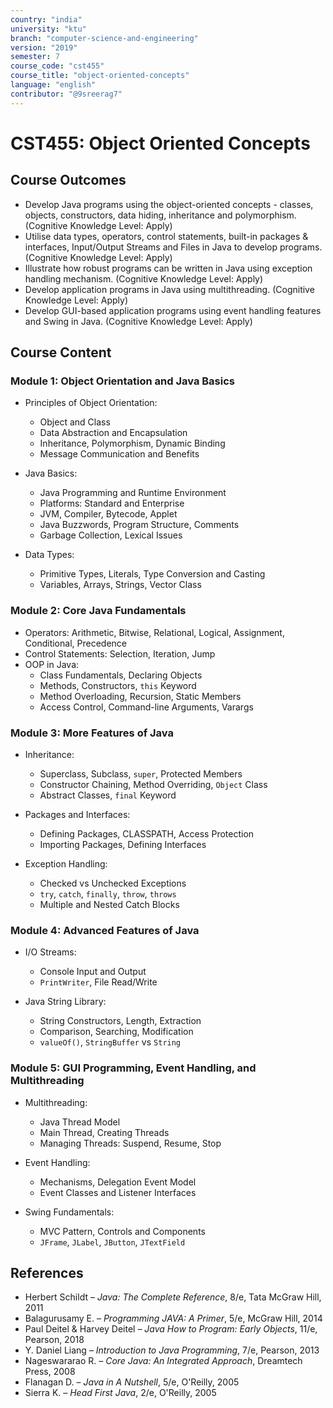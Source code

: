 ```yaml
---
country: "india"
university: "ktu"
branch: "computer-science-and-engineering"
version: "2019"
semester: 7
course_code: "cst455"
course_title: "object-oriented-concepts"
language: "english"
contributor: "@9sreerag7"
---
```


# CST455: Object Oriented Concepts

## Course Outcomes

* Develop Java programs using the object-oriented concepts - classes, objects, constructors, data hiding, inheritance and polymorphism. (Cognitive Knowledge Level: Apply)  
* Utilise data types, operators, control statements, built-in packages & interfaces, Input/Output Streams and Files in Java to develop programs. (Cognitive Knowledge Level: Apply)  
* Illustrate how robust programs can be written in Java using exception handling mechanism. (Cognitive Knowledge Level: Apply)  
* Develop application programs in Java using multithreading. (Cognitive Knowledge Level: Apply)  
* Develop GUI-based application programs using event handling features and Swing in Java. (Cognitive Knowledge Level: Apply)  

## Course Content

### Module 1: Object Orientation and Java Basics

* Principles of Object Orientation:  
  - Object and Class  
  - Data Abstraction and Encapsulation  
  - Inheritance, Polymorphism, Dynamic Binding  
  - Message Communication and Benefits  

* Java Basics:  
  - Java Programming and Runtime Environment  
  - Platforms: Standard and Enterprise  
  - JVM, Compiler, Bytecode, Applet  
  - Java Buzzwords, Program Structure, Comments  
  - Garbage Collection, Lexical Issues  

* Data Types:  
  - Primitive Types, Literals, Type Conversion and Casting  
  - Variables, Arrays, Strings, Vector Class  

### Module 2: Core Java Fundamentals

* Operators: Arithmetic, Bitwise, Relational, Logical, Assignment, Conditional, Precedence  
* Control Statements: Selection, Iteration, Jump  
* OOP in Java:  
  - Class Fundamentals, Declaring Objects  
  - Methods, Constructors, `this` Keyword  
  - Method Overloading, Recursion, Static Members  
  - Access Control, Command-line Arguments, Varargs  

### Module 3: More Features of Java

* Inheritance:  
  - Superclass, Subclass, `super`, Protected Members  
  - Constructor Chaining, Method Overriding, `Object` Class  
  - Abstract Classes, `final` Keyword  

* Packages and Interfaces:  
  - Defining Packages, CLASSPATH, Access Protection  
  - Importing Packages, Defining Interfaces  

* Exception Handling:  
  - Checked vs Unchecked Exceptions  
  - `try`, `catch`, `finally`, `throw`, `throws`  
  - Multiple and Nested Catch Blocks  

### Module 4: Advanced Features of Java

* I/O Streams:  
  - Console Input and Output  
  - `PrintWriter`, File Read/Write  

* Java String Library:  
  - String Constructors, Length, Extraction  
  - Comparison, Searching, Modification  
  - `valueOf()`, `StringBuffer` vs `String`  

### Module 5: GUI Programming, Event Handling, and Multithreading

* Multithreading:  
  - Java Thread Model  
  - Main Thread, Creating Threads  
  - Managing Threads: Suspend, Resume, Stop  

* Event Handling:  
  - Mechanisms, Delegation Event Model  
  - Event Classes and Listener Interfaces  

* Swing Fundamentals:  
  - MVC Pattern, Controls and Components  
  - `JFrame`, `JLabel`, `JButton`, `JTextField`  

## References

* Herbert Schildt – *Java: The Complete Reference*, 8/e, Tata McGraw Hill, 2011  
* Balagurusamy E. – *Programming JAVA: A Primer*, 5/e, McGraw Hill, 2014  
* Paul Deitel & Harvey Deitel – *Java How to Program: Early Objects*, 11/e, Pearson, 2018  
* Y. Daniel Liang – *Introduction to Java Programming*, 7/e, Pearson, 2013  
* Nageswararao R. – *Core Java: An Integrated Approach*, Dreamtech Press, 2008  
* Flanagan D. – *Java in A Nutshell*, 5/e, O'Reilly, 2005  
* Sierra K. – *Head First Java*, 2/e, O'Reilly, 2005  
